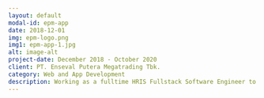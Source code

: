 ```yaml
---
layout: default
modal-id: epm-app
date: 2018-12-01
img: epm-logo.png
img1: epm-app-1.jpg
alt: image-alt
project-date: December 2018 - October 2020
client: PT. Enseval Putera Megatrading Tbk.
category: Web and App Development
description: Working as a fulltime HRIS Fullstack Software Engineer to build HRIS based Android and Web Application (training and HC Roadmap apps) from scratch.
---
```

